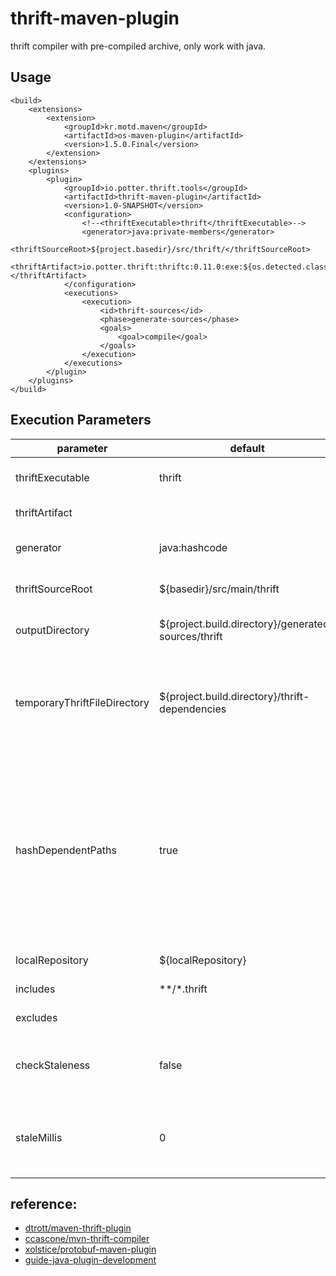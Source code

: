 # thrift-maven-plugin

thrift compiler with pre-compiled archive, only work with java.

## Usage

    <build>
        <extensions>
            <extension>
                <groupId>kr.motd.maven</groupId>
                <artifactId>os-maven-plugin</artifactId>
                <version>1.5.0.Final</version>
            </extension>
        </extensions>
        <plugins>
            <plugin>
                <groupId>io.potter.thrift.tools</groupId>
                <artifactId>thrift-maven-plugin</artifactId>
                <version>1.0-SNAPSHOT</version>
                <configuration>
                    <!--<thriftExecutable>thrift</thriftExecutable>-->
                    <generator>java:private-members</generator>
                    <thriftSourceRoot>${project.basedir}/src/thrift/</thriftSourceRoot>
                    <thriftArtifact>io.potter.thrift:thriftc:0.11.0:exe:${os.detected.classifier}</thriftArtifact>
                </configuration>
                <executions>
                    <execution>
                        <id>thrift-sources</id>
                        <phase>generate-sources</phase>
                        <goals>
                            <goal>compile</goal>
                        </goals>
                    </execution>
                </executions>
            </plugin>
        </plugins>
    </build>

## Execution Parameters

parameter | default | meaning
--- | --- | ---
thriftExecutable | thrift | The path that points to thrift, default value is thrift in PATH
thriftArtifact |  | remote artifact coordinate
generator | java:hashcode | This string is passed to the `--gen` option of the `thrift` parameter
thriftSourceRoot | ${basedir}/src/main/thrift | The source directories containing the sources to be compiled
outputDirectory | ${project.build.directory}/generated-sources/thrift | The directory into which the `.java` will be created
temporaryThriftFileDirectory | ${project.build.directory}/thrift-dependencies | Since `thrift` cannot access jars, thrift files in dependencies are extracted to this location and deleted on exit. This directory is always cleaned during execution.
hashDependentPaths | true | Set this to `false` to disable hashing of dependent jar paths. This plugin expands jars on the classpath looking for embedded .thrift files. Normally these paths are hashed (MD5) to avoid issues with long file names on windows. However if this property is set to `false` longer paths will be used.
localRepository | ${localRepository} | The path to the local maven `repository`
includes | \*\*/\*.thrift | searched for include directives
excludes |  | searched for exclude directives
checkStaleness | false | if set to `true`, plugin will do nothing if thrift files' modify time is earlier than java files in output directory
staleMillis | 0 | only work when `checkStaleness`==`true`, thrift files' modify time must be earlier than java files exceed at least `staleMillis`


## reference:

* [dtrott/maven-thrift-plugin](https://github.com/dtrott/maven-thrift-plugin)
* [ccascone/mvn-thrift-compiler](https://github.com/ccascone/mvn-thrift-compiler)
* [xolstice/protobuf-maven-plugin](https://github.com/xolstice/protobuf-maven-plugin)
* [guide-java-plugin-development](https://maven.apache.org/guides/plugin/guide-java-plugin-development.html)
